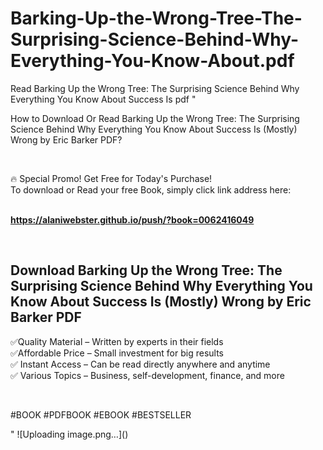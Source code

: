 # Barking-Up-the-Wrong-Tree-The-Surprising-Science-Behind-Why-Everything-You-Know-About.pdf
Read Barking Up the Wrong Tree: The Surprising Science Behind Why Everything You Know About Success Is  pdf
"<p>How to Download Or Read Barking Up the Wrong Tree: The Surprising Science Behind Why Everything You Know About Success Is (Mostly) Wrong by Eric Barker PDF?</p>
<p>&nbsp;</p>
<p>&#128293;  Special Promo! Get Free for Today's Purchase!<br />To download or Read your free Book, simply click link address here:&nbsp;<br />&nbsp;</p>
<p><a href=""https://alaniwebster.github.io/push/?book=0062416049""><strong>https://alaniwebster.github.io/push/?book=0062416049</strong></a></p>
<p>&nbsp;</p>
<h2>Download Barking Up the Wrong Tree: The Surprising Science Behind Why Everything You Know About Success Is (Mostly) Wrong by Eric Barker PDF</h2>
<p>&#x2705;Quality Material &ndash; Written by experts in their fields<br />&#x2705;Affordable Price &ndash; Small investment for big results<br />&#x2705; Instant Access &ndash; Can be read directly anywhere and anytime<br />&#x2705; Various Topics &ndash; Business, self-development, finance, and more</p>
<p>&nbsp;</p>
<p>#BOOK #PDFBOOK #EBOOK #BESTSELLER</p>
"
![Uploading image.png…]()
